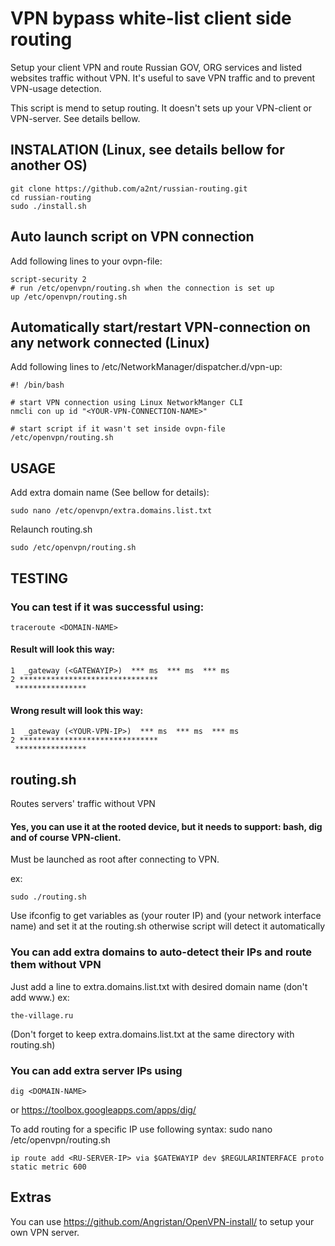 # VPN bypass white-list client side routing

Setup your client VPN and route Russian GOV, ORG services and listed websites traffic without VPN.
It's useful to save VPN traffic and to prevent VPN-usage detection.

This script is mend to setup routing. It doesn't sets up your VPN-client or VPN-server.
See details bellow.

## INSTALATION (Linux, see details bellow for another OS)

```
git clone https://github.com/a2nt/russian-routing.git
cd russian-routing
sudo ./install.sh
```

## Auto launch script on VPN connection

Add following lines to your ovpn-file: 
```
script-security 2
# run /etc/openvpn/routing.sh when the connection is set up
up /etc/openvpn/routing.sh
```

## Automatically start/restart VPN-connection on any network connected (Linux)

Add following lines to /etc/NetworkManager/dispatcher.d/vpn-up:
```
#! /bin/bash

# start VPN connection using Linux NetworkManger CLI
nmcli con up id "<YOUR-VPN-CONNECTION-NAME>"

# start script if it wasn't set inside ovpn-file
/etc/openvpn/routing.sh
```

## USAGE

Add extra domain name (See bellow for details):
```
sudo nano /etc/openvpn/extra.domains.list.txt
```

Relaunch routing.sh
```
sudo /etc/openvpn/routing.sh
```

## TESTING

### You can test if it was successful using:

```
traceroute <DOMAIN-NAME>
```

#### Result will look this way:

```
1  _gateway (<GATEWAYIP>)  *** ms  *** ms  *** ms
2 *******************************
 ****************
 ```

#### Wrong result will look this way:

```
1  _gateway (<YOUR-VPN-IP>)  *** ms  *** ms  *** ms
2 *******************************
 ****************
```

## routing.sh

Routes servers' traffic without VPN
#### Yes, you can use it at the rooted device, but it needs to support: bash, dig and of course VPN-client.  

Must be launched as root after connecting to VPN.

ex:
```
sudo ./routing.sh
```

Use ifconfig to get variables as <GATEWAYIP> (your router IP) and <REGULARINTERFACE> (your network interface name) and set it at the routing.sh
otherwise script will detect it automatically

### You can add extra domains to auto-detect their IPs and route them without VPN
Just add a line to extra.domains.list.txt with desired domain name (don't add www.)
ex:
```
the-village.ru
```

(Don't forget to keep extra.domains.list.txt at the same directory with routing.sh)

### You can add extra server IPs using

```
dig <DOMAIN-NAME>
```
or https://toolbox.googleapps.com/apps/dig/

To add routing for a specific IP use following syntax:
sudo nano /etc/openvpn/routing.sh
```
ip route add <RU-SERVER-IP> via $GATEWAYIP dev $REGULARINTERFACE proto static metric 600
```

## Extras

You can use https://github.com/Angristan/OpenVPN-install/ to setup your own VPN server.